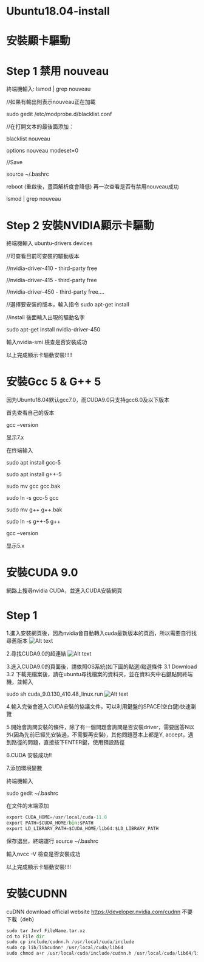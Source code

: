 # Ubuntu18.04-install


# 安裝顯卡驅動
# Step 1 禁用 nouveau

終端機輸入:
lsmod | grep nouveau

//如果有輸出則表示nouveau正在加載

sudo gedit /etc/modprobe.d/blacklist.conf

//在打開文本的最後面添加：

blacklist nouveau

options nouveau modeset=0

//Save

source ~/.bashrc

reboot
(重啟後，畫面解析度會降低)
再一次查看是否有禁用nouveau成功

lsmod | grep nouveau

# Step 2 安裝NVIDIA顯示卡驅動
終端機輸入
ubuntu-drivers devices

//可查看目前可安裝的驅動版本

//nvidia-driver-410 - third-party free

//nvidia-driver-415 - third-party free

//nvidia-driver-450 - third-party free....

//選擇要安裝的版本，輸入指令 sudo apt-get install

//install 後面輸入出現的驅動名字



sudo apt-get install nvidia-driver-450

輸入nvidia-smi 檢查是否安裝成功

以上完成顯示卡驅動安裝!!!!!

# 安裝Gcc 5 & G++ 5
因为Ubuntu18.04默认gcc7.0，而CUDA9.0只支持gcc6.0及以下版本

首先查看自己的版本

gcc –version

显示7.x

在终端输入

sudo apt install gcc-5 

sudo apt install g++-5

sudo mv gcc gcc.bak

sudo ln -s gcc-5 gcc

sudo mv g++ g++.bak

sudo ln -s g++-5 g++

gcc –version

显示5.x


# 安裝CUDA 9.0
網路上搜尋nvidia CUDA，並進入CUDA安裝網頁

# Step 1
1.進入安裝網頁後，因為nvidia會自動轉入cuda最新版本的頁面，所以需要自行找尋舊版本
![Alt text](1.PNG?raw=true "Title")

2.尋找CUDA9.0的超連結
![Alt text](2.png?raw=true "Title")

3.進入CUDA9.0的頁面後，請依照OS系統(如下圖的點選)點選條件
3.1 Download
3.2 下載完檔案後，請在ubuntu尋找檔案的資料夾，並在資料夾中右鍵點開終端機，並輸入

sudo sh cuda_9.0.130_410.48_linux.run
![Alt text](3.png?raw=true "Title")

4.輸入完後會進入CUDA安裝的協議文件，可以利用鍵盤的SPACE(空白鍵)快速瀏覽

5.開始會詢問安裝的條件，除了有一個問題會詢問是否安裝driver，需要回答N以外(因為先前已經先安裝過，不需要再安裝)，其他問題基本上都是Y, accept，遇到路徑的問題，直接按下ENTER鍵，使用預設路徑

6.CUDA 安裝成功!!

7.添加環境變數

終端機輸入

sudo gedit ~/.bashrc

在文件的末端添加
```python
export CUDA_HOME=/usr/local/cuda-11.8
export PATH=$CUDA_HOME/bin:$PATH
export LD_LIBRARY_PATH=$CUDA_HOME/lib64:$LD_LIBRARY_PATH
```
保存退出，終端運行 source ~/.bashrc

輸入nvcc -V 檢查是否安裝成功

以上完成顯示卡驅動安裝!!!!

# 安裝CUDNN 
cuDNN download official website
https://developer.nvidia.com/cudnn
不要下載（deb）

```python
sudo tar Jxvf FileName.tar.xz
cd to File dir
sudo cp include/cudnn.h /usr/local/cuda/include
sudo cp lib/libcudnn* /usr/local/cuda/lib64
sudo chmod a+r /usr/local/cuda/include/cudnn.h /usr/local/cuda/lib64/libcudnn*
```
